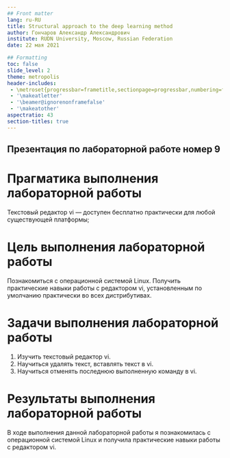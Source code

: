 ```yaml
---
## Front matter
lang: ru-RU
title: Structural approach to the deep learning method
author: Гончаров Александр Александрович
institute: RUDN University, Moscow, Russian Federation
date: 22 мая 2021

## Formatting
toc: false
slide_level: 2
theme: metropolis
header-includes: 
 - \metroset{progressbar=frametitle,sectionpage=progressbar,numbering=fraction}
 - '\makeatletter'
 - '\beamer@ignorenonframefalse'
 - '\makeatother'
aspectratio: 43
section-titles: true
---
```


## Презентация по лабораторной работе номер 9

# Прагматика выполнения лабораторной работы

Текстовый редактор vi — доступен бесплатно практически для любой существующей платформы; 

# Цель выполнения лабораторной работы 

Познакомиться с операционной системой Linux. Получить
практические навыки работы с редактором vi, установленным по
умолчанию практически во всех дистрибутивах.

# Задачи выполнения лабораторной работы

1. Изучить текстовый редактор vi. 
2. Научиться удалять текст, вставлять текст в vi.
3. Научиться отменять последнюю выполненную команду в vi.


# Результаты выполнения лабораторной работы

В ходе выполнения данной лабораторной работы я познакомилась
с операционной системой Linux и получила практические навыки работы
с редактором vi.